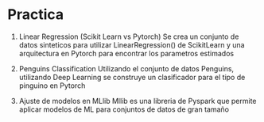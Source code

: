 # Practica


1. Linear Regression (Scikit Learn vs Pytorch)
  Se crea un conjunto de datos sinteticos para utilizar LinearRegression() de ScikitLearn y una arquitectura en Pytorch para encontrar los parametros estimados

2.  Penguins Classification
  Utilizando el conjunto de datos Penguins, utilizando Deep Learning se construye un clasificador para el tipo de pinguino en Pytorch

3. Ajuste de modelos en MLlib
  Mllib es una libreria de Pyspark que permite aplicar modelos de ML para conjuntos de datos de gran tamaño
